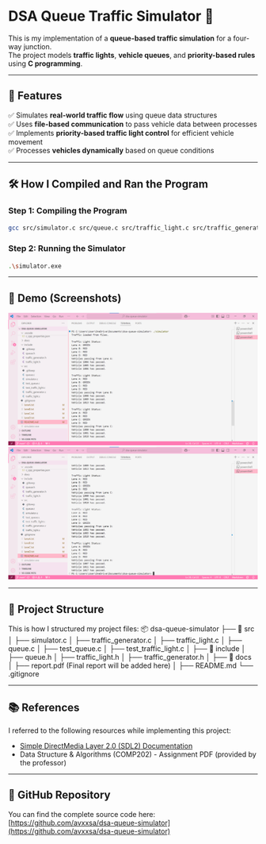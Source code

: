 # DSA Queue Traffic Simulator 🚦

This is my implementation of a **queue-based traffic simulation** for a four-way junction.  
The project models **traffic lights**, **vehicle queues**, and **priority-based rules** using **C programming**.

---

## 🚀 Features
✅ Simulates **real-world traffic flow** using queue data structures  
✅ Uses **file-based communication** to pass vehicle data between processes  
✅ Implements **priority-based traffic light control** for efficient vehicle movement  
✅ Processes **vehicles dynamically** based on queue conditions  

---

## 🛠 How I Compiled and Ran the Program  
### **Step 1: Compiling the Program**
```sh
gcc src/simulator.c src/queue.c src/traffic_light.c src/traffic_generator.c -o simulator.exe -I include 
```
### **Step 2: Running the Simulator**
```sh
.\simulator.exe
```
---

## 📸 Demo (Screenshots)
![Traffic Simulation Demo](ss1.png)
![Traffic Simulation Demo](ss2.png)

---

## 📂 Project Structure
This is how I structured my project files:
📦 dsa-queue-simulator
├── 📂 src
│   ├── simulator.c
│   ├── traffic_generator.c
│   ├── traffic_light.c
│   ├── queue.c
│   ├── test_queue.c
│   ├── test_traffic_light.c
│
├── 📂 include
│   ├── queue.h
│   ├── traffic_light.h
│   ├── traffic_generator.h
│
├── 📂 docs
│   ├── report.pdf  (Final report will be added here)
│
├── README.md
└── .gitignore

---

## 📚 References
I referred to the following resources while implementing this project:
- [Simple DirectMedia Layer 2.0 (SDL2) Documentation](https://wiki.libsdl.org/SDL2/FrontPage)
- Data Structure & Algorithms (COMP202) - Assignment PDF (provided by the professor)

---

## 🔗 GitHub Repository
You can find the complete source code here:
[https://github.com/avxxsa/dsa-queue-simulator](https://github.com/avxxsa/dsa-queue-simulator)
